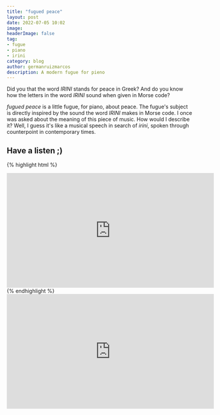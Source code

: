 ```yaml
---
title: "fugued peace"
layout: post
date: 2022-07-05 10:02
image:  
headerImage: false
tag:
- fugue
- piano
- irini
category: blog
author: germanruizmarcos
description: A modern fugue for pieno
---
```


Did you that the word *IRINI* stands for peace in Greek? And do you know how the letters in the word *IRINI* sound when given in Morse code?

*fugued peace* is a little fugue, for piano, about peace. The fugue's subject is directly inspired by the sound the word *IRINI* makes in Morse code. I once was asked about the meaning of this piece of music. How would I describe it? Well, I guess it's like a musical speech in search of *irini*, spoken through counterpoint in contemporary times. 


## Have a listen ;)

{% highlight html %}
<iframe width="560" height="310" src="https://soundcloud.com/german-ruiz-115551229/fugued-peace/s-ofk0tlqToej?utm_source=clipboard&utm_medium=text&utm_campaign=social_sharing" frameborder="0" allowfullscreen></iframe>
{% endhighlight %}

<iframe width="560" height="310" src="https://soundcloud.com/german-ruiz-115551229/fugued-peace/s-ofk0tlqToej?utm_source=clipboard&utm_medium=text&utm_campaign=social_sharing" frameborder="0" allowfullscreen></iframe>

